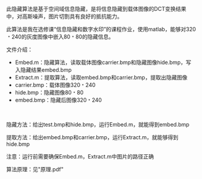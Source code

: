 ​	此隐藏算法是基于空间域信息隐藏，是将信息隐藏到载体图像的DCT变换结果中，对高斯噪声，图片切割具有良好的抵抗能力。

​		此算法是我在选修课“信息隐藏和数字水印”的课程作业，使用matlab，能够对320﹡240的灰度图像中嵌入80﹡80的隐藏信息。



文件介绍：

- Embed.m：隐藏算法，读取载体图像carrier.bmp和隐藏图像hide.bmp，写					入隐藏结果embed.bmp
- Extract.m：提取算法，读取embed.bmp和carrier.bmp，提取出隐藏图像
- carrier.bmp：载体图像320﹡240
- hide.bmp：隐藏图像80﹡80
- embed.bmp：隐藏后图像320﹡240

​	

隐藏方法：给出test.bmp和hide.bmp，运行Embed.m，就能得到embed.bmp

提取方法：给出embed.bmp和carrier.bmp，运行Extract.m，就能够得到hide.bmp

注意：运行前需要确保Embed.m，Extract.m中图片的路径正确



算法原理：见"原理.pdf"

